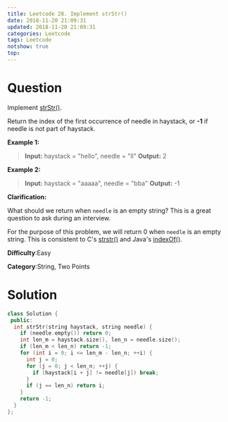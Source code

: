 ```yaml
---
title: Leetcode 28. Implement strStr()
date: 2018-11-20 21:09:31
updated: 2018-11-20 21:09:31
categories: Leetcode
tags: Leetcode
notshow: true
top:
---
```


# Question

Implement  [strStr()](http://www.cplusplus.com/reference/cstring/strstr/).

Return the index of the first occurrence of needle in haystack, or  **-1**  if needle is not part of haystack.

**Example 1:**

> **Input:** haystack = "hello", needle = "ll"
> **Output:** 2

**Example 2:**

> **Input:** haystack = "aaaaa", needle = "bba"
> **Output:** -1

**Clarification:**

What should we return when  `needle`  is an empty string? This is a great question to ask during an interview.

For the purpose of this problem, we will return 0 when  `needle`  is an empty string. This is consistent to C's [strstr()](http://www.cplusplus.com/reference/cstring/strstr/)  and Java's [indexOf()](https://docs.oracle.com/javase/7/docs/api/java/lang/String.html#indexOf(java.lang.String)).

**Difficulty**:Easy

**Category**:String, Two Points

<!-- more -->

# Solution

```cpp
class Solution {
 public:
  int strStr(string haystack, string needle) {
    if (needle.empty()) return 0;
    int len_m = haystack.size(), len_n = needle.size();
    if (len_m < len_n) return -1;
    for (int i = 0; i <= len_m - len_n; ++i) {
      int j = 0;
      for (j = 0; j < len_n; ++j) {
        if (haystack[i + j] != needle[j]) break;
      }
      if (j == len_n) return i;
    }
    return -1;
  }
};
```